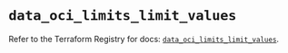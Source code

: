 # `data_oci_limits_limit_values`

Refer to the Terraform Registry for docs: [`data_oci_limits_limit_values`](https://registry.terraform.io/providers/hashicorp/oci/7.19.0/docs/data-sources/limits_limit_values).
